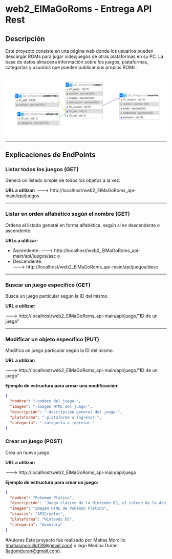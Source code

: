 # web2_ElMaGoRoms - Entrega API Rest

## Descripción
Este proyecto consiste en una página web donde los usuarios pueden descargar ROMs para jugar videojuegos de otras plataformas en su PC. La base de datos almacena información sobre los juegos, plataformas, categorías y usuarios que pueden publicar sus propios ROMs.

![Diagrama de la base de datos](img/web2_elmagoroms.png)

---

## Explicaciones de EndPoints

### Listar todos los juegos (GET)
Genera un listado simple de todos los objetos a la vez.

**URL a utilizar:**
---> http://localhost/web2_ElMaGoRoms_api-main/api/juegos

---

### Listar en orden alfabético según el nombre (GET)
Ordena el listado general en forma alfabética, según si es descendente o ascendente.

**URLs a utilizar:**

- Ascendente:
  ---> http://localhost/web2_ElMaGoRoms_api-main/api/juegos/asc
                          o
- Descendente:  
  ---> http://localhost/web2_ElMaGoRoms_api-main/api/juegos/desc

---

### Buscar un juego específico (GET)
Busca un juego particular según la ID del mismo.

**URL a utilizar:**

---> http://localhost/web2_ElMaGoRoms_api-main/api/juego/"ID de un juego"

---

### Modificar un objeto específico (PUT)
Modifica un juego particular según la ID del mismo.

**URL a utilizar:**

---> http://localhost/web2_ElMaGoRoms_api-main/api/juego/"ID de un juego"

**Ejemplo de estructura para armar una modificación:**

```json
{
  "nombre": "-nombre del juego-",
  "imagen": "-imagen HTML del juego-",
  "descripción": "-descripción general del juego-",
  "plataforma": "-plataforma a ingresar-",
  "categoria": "-categoría a ingresar-"
}

```

### Crear un juego (POST)
Crea un nuevo juego.

**URL a utilizar:**

---> http://localhost/web2_ElMaGoRoms_api-main/api/juego

**Ejemplo de estructura para crear un juego:**

```json
{
  "nombre": "Pokemon Platino",
  "descripción": "Juego clásico de la Nintendo DS, el culmen de la 4ta generación de Pokémon.",
  "imagen": "imagen HTML de Pokémon Platino",
  "usuario": "APICreator",
  "plataforma": "Nintendo DS",
  "categoria": "Aventura"
}

```

#Autores
Este proyecto fue realizado por Matías Morcillo (matiasmorcillo128@gmail.com) y Iago Medina Durán (iagomduran@gmail.com).
